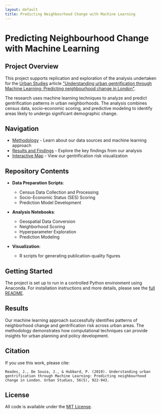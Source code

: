```yaml
---
layout: default
title: Predicting Neighbourhood Change with Machine Learning
---
```


# Predicting Neighbourhood Change with Machine Learning

## Project Overview

This project supports replication and exploration of the analysis undertaken for the [Urban Studies](http://journals.sagepub.com/home/usj) article ["Understanding urban gentrification through Machine Learning: Predicting neighbourhood change in London"](https://doi.org/10.1177/0042098018789054).

The research uses machine learning techniques to analyze and predict gentrification patterns in urban neighborhoods. The analysis combines census data, socio-economic scoring, and predictive modeling to identify areas likely to undergo significant demographic change.

## Navigation

- [Methodology](methodology.html) - Learn about our data sources and machine learning approach
- [Results and Findings](results.html) - Explore the key findings from our analysis
- [Interactive Map](maps/gentrification_risk_map.html) - View our gentrification risk visualization

## Repository Contents

- **Data Preparation Scripts**:

  - Census Data Collection and Processing
  - Socio-Economic Status (SES) Scoring
  - Prediction Model Development

- **Analysis Notebooks**:

  - Geospatial Data Conversion
  - Neighborhood Scoring
  - Hyperparameter Exploration
  - Prediction Modeling

- **Visualization**:
  - R scripts for generating publication-quality figures

## Getting Started

The project is set up to run in a controlled Python environment using Anaconda. For installation instructions and more details, please see the [full README](https://github.com/KristoferKwan/urb-studies-predicting-gentrification/blob/main/README.md).

## Results

Our machine learning approach successfully identifies patterns of neighborhood change and gentrification risk across urban areas. The methodology demonstrates how computational techniques can provide insights for urban planning and policy development.

## Citation

If you use this work, please cite:

```
Reades, J., De Souza, J., & Hubbard, P. (2019). Understanding urban gentrification through Machine Learning: Predicting neighbourhood change in London. Urban Studies, 56(5), 922-943.
```

## License

All code is available under the [MIT License](https://github.com/KristoferKwan/urb-studies-predicting-gentrification/blob/main/LICENSE).
